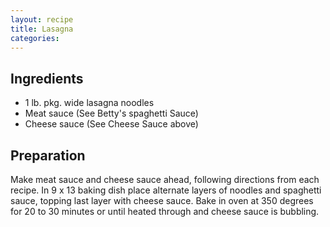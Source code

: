 ```yaml
---
layout: recipe
title: Lasagna
categories:
---
```


## Ingredients

- 1 lb. pkg. wide lasagna noodles
- Meat sauce (See Betty's spaghetti Sauce)
- Cheese sauce (See Cheese Sauce above)

## Preparation

Make meat sauce and cheese sauce ahead, following directions from each recipe.  In 9 x 13 baking dish place alternate layers of noodles and spaghetti sauce, topping last layer with cheese sauce.  Bake in oven at 350 degrees for 20 to 30 minutes or until heated through and cheese sauce is bubbling.